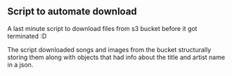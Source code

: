 ## Script to automate download

A last minute script to download files from s3 bucket before it got terminated :D

The script downloaded songs and images from the bucket structurally storing them along with objects that had info about the title and artist name in a json.
